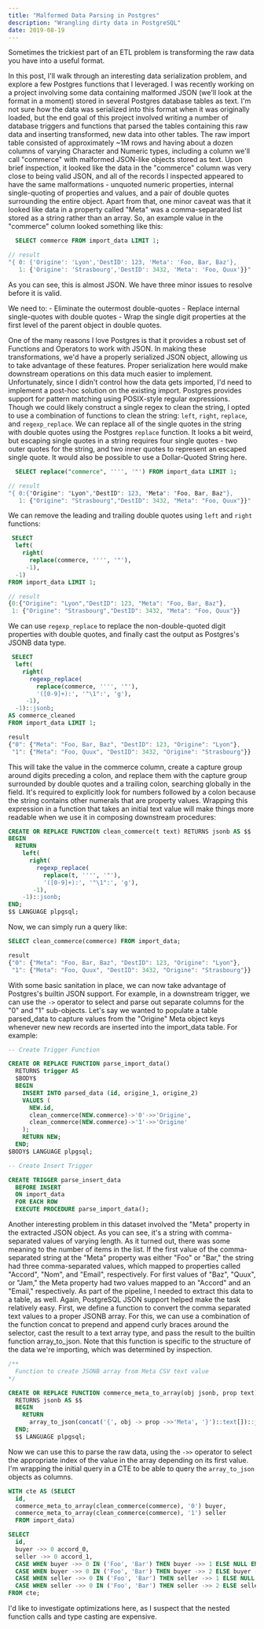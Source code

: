 ```yaml
---
title: "Malformed Data Parsing in Postgres"
description: "Wrangling dirty data in PostgreSQL"
date: 2019-08-19
---
```


Sometimes the trickiest part of an ETL problem is transforming the raw data you have into a useful format. 

In this post, I'll walk through an interesting data serialization problem, and explore a few Postgres functions that I leveraged. 
I was recently working on a project involving some data containing malformed JSON (we'll look at the format in a moment) 
stored in several Postgres database tables as text. I'm not sure how the data was serialized into this format when 
it was originally loaded, but the end goal of this project involved writing a number of database triggers and functions 
that parsed the tables containing this raw data and inserting transformed, new data into other tables. The raw import 
table consisted of approximately ~1M rows and having about a dozen columns of varying Character and Numeric types, 
including a column we'll call "commerce" with malformed JSON-like objects stored as text. Upon brief inspection, it 
looked like the data in the "commerce" column was very close to being valid JSON, and all of the records I inspected 
appeared to have the same malformations - unquoted numeric properties, internal single-quoting of properties and values, 
and a pair of double quotes surrounding the entire object. Apart from that, one minor caveat was that it looked like 
data in a property called "Meta" was a comma-separated list stored as a string rather than an array. So, an example value 
in the "commerce" column looked something like this:

```sql
  SELECT commerce FROM import_data LIMIT 1;
```
```js
// result
"{ 0: {'Origine': 'Lyon','DestID': 123, 'Meta': 'Foo, Bar, Baz'},
   1: {'Origine': 'Strasbourg','DestID': 3432, 'Meta': 'Foo, Quux'}}"
```

As you can see, this is almost JSON. 
We have three minor issues to resolve before it is valid. 

We need to: 
    - Eliminate the outermost double-quotes 
    - Replace internal single-quotes with double quotes 
    - Wrap the single digit properties at the first level of the parent object in double quotes. 
    
One of the many reasons I love Postgres is that it provides a robust set of Functions and Operators to work with JSON. 
In making these transformations, we'd have a properly serialized JSON object, allowing us to take advantage of these features. 
Proper serialization here would make downstream operations on this data much easier to implement. Unfortunately, since 
I didn't control how the data gets imported, I'd need to implement a post-hoc solution on the existing import. Postgres 
provides support for pattern matching using POSIX-style regular expressions. Though we could likely construct a single 
regex to clean the string, I opted to use a combination of functions to clean the string: `left`, `right`, `replace`, 
and `regexp_replace`. We can replace all of the single quotes in the string with double quotes using the Postgres 
`replace` function. It looks a bit weird, but escaping single quotes in a string requires four single quotes - two outer 
quotes for the string, and two inner quotes to represent an escaped single quote. It would also be possible to use a 
Dollar-Quoted String here.

```sql
  SELECT replace("commerce", '''', '"') FROM import_data LIMIT 1;
```

```js
// result
"{ 0:{"Origine": "Lyon","DestID": 123, "Meta": "Foo, Bar, Baz"},
   1: {"Origine": "Strasbourg","DestID": 3432, "Meta": "Foo, Quux"}}"
```

We can remove the leading and trailing double quotes using `left` and `right` functions:

```sql
 SELECT
  left(
    right(
      replace(commerce, '''', '"'),
     -1),
  -1)
FROM import_data LIMIT 1;
```

```js
// result
{0:{"Origine": "Lyon","DestID": 123, "Meta": "Foo, Bar, Baz"},
 1: {"Origine": "Strasbourg","DestID": 3432, "Meta": "Foo, Quux"}} 
```
We can use `regexp_replace` to replace the non-double-quoted digit properties with double quotes, and finally cast the 
output as Postgres's JSONB data type.

```sql
 SELECT
  left(
    right(
      regexp_replace(
        replace(commerce, '''', '"'),
        '([0-9]+):', '"\1":', 'g'),
     -1),
  -1)::jsonb;
AS commerce_cleaned
FROM import_data LIMIT 1;
```

```js
result
{"0": {"Meta": "Foo, Bar, Baz", "DestID": 123, "Origine": "Lyon"}, 
 "1": {"Meta": "Foo, Quux", "DestID": 3432, "Origine": "Strasbourg"}} 
```

This will take the value in the commerce column, create a capture group around digits preceding a colon, and replace 
them with the capture group surrounded by double quotes and a trailing colon, searching globally in the field. It's 
required to explicitly look for numbers followed by a colon because the string contains other numerals that are property 
values. Wrapping this expression in a function that takes an initial text value will make things more readable when we 
use it in composing downstream procedures:


```sql
CREATE OR REPLACE FUNCTION clean_commerce(t text) RETURNS jsonb AS $$
BEGIN
  RETURN
    left(
      right(
        regexp_replace(
          replace(t, '''', '"'),
          '([0-9]+):', '"\1":', 'g'),
       -1),
    -1)::jsonb;
END;
$$ LANGUAGE plpgsql; 
```

Now, we can simply run a query like:

```sql
SELECT clean_commerce(commerce) FROM import_data;
```

```js
result
{"0": {"Meta": "Foo, Bar, Baz", "DestID": 123, "Origine": "Lyon"}, 
 "1": {"Meta": "Foo, Quux", "DestID": 3432, "Origine": "Strasbourg"}} 
```

With some basic sanitation in place, we can now take advantage of Postgres's builtin JSON support. For example, in a 
downstream trigger, we can use the `->` operator to select and parse out separate columns for the "0" and "1" sub-objects. 
Let's say we wanted to populate a table parsed_data to capture values from the "Origine" Meta object keys whenever new 
new records are inserted into the import_data table. For example:

```sql
-- Create Trigger Function

CREATE OR REPLACE FUNCTION parse_import_data()
  RETURNS trigger AS
  $BODY$
  BEGIN
    INSERT INTO parsed_data (id, origine_1, origine_2)
    VALUES (
      NEW.id,
      clean_commerce(NEW.commerce)->'0'->>'Origine',
      clean_commerce(NEW.commerce)->'1'->>'Origine'
    );
    RETURN NEW;
  END;
$BODY$ LANGUAGE plpgsql; 

-- Create Insert Trigger

CREATE TRIGGER parse_insert_data
  BEFORE INSERT
  ON import_data
  FOR EACH ROW
  EXECUTE PROCEDURE parse_import_data(); 
```
Another interesting problem in this dataset involved the "Meta" property in the extracted JSON object. As you can see,
 it's a string with comma-separated values of varying length. As it turned out, there was some meaning to the number of 
 items in the list. If the first value of the comma-separated string at the "Meta" property was either "Foo" or "Bar," 
 the string had three comma-separated values, which mapped to properties called "Accord", "Nom", and "Email", respectively. 
 For first values of "Baz", "Quux", or "Jam," the Meta property had two values mapped to an "Accord" and an "Email," 
 respectively. As part of the pipeline, I needed to extract this data to a table, as well. Again, PostgreSQL JSON support 
 helped make the task relatively easy. First, we define a function to convert the comma separated text values to a proper 
 JSONB array. For this, we can use a combination of the function concat to prepend and append curly braces around the 
 selector, cast the result to a text array type, and pass the result to the builtin function array_to_json. Note that 
 this function is specific to the structure of the data we're importing, which was determined by inspection.

```sql
/**
  Function to create JSONB array from Meta CSV text value
*/

CREATE OR REPLACE FUNCTION commerce_meta_to_array(obj jsonb, prop text)
  RETURNS jsonb AS $$
  BEGIN
    RETURN
      array_to_json(concat('{', obj -> prop ->>'Meta', '}')::text[])::jsonb;
  END;
  $$ LANGUAGE plpgsql; 
```

Now we can use this to parse the raw data, using the `->>` operator to select the appropriate index of the value in the 
array depending on its first value. I'm wrapping the initial query in a CTE to be able to query the `array_to_json` objects 
as columns.

```sql
WITH cte AS (SELECT
  id,
  commerce_meta_to_array(clean_commerce(commerce), '0') buyer,
  commerce_meta_to_array(clean_commerce(commerce), '1') seller
  FROM import_data)

SELECT
  id,
  buyer ->> 0 accord_0,
  seller ->> 0 accord_1,
  CASE WHEN buyer ->> 0 IN ('Foo', 'Bar') THEN buyer ->> 1 ELSE NULL END nom_0,
  CASE WHEN buyer ->> 0 IN ('Foo', 'Bar') THEN buyer ->> 2 ELSE buyer ->> 1 END email_0,
  CASE WHEN seller ->> 0 IN ('Foo', 'Bar') THEN seller ->> 1 ELSE NULL END nom_1,
  CASE WHEN seller ->> 0 IN ('Foo', 'Bar') THEN seller ->> 2 ELSE seller ->> 1 END email_1
FROM cte; 
```

I'd like to investigate optimizations here, as I suspect that the nested function calls and type casting are expensive. 
